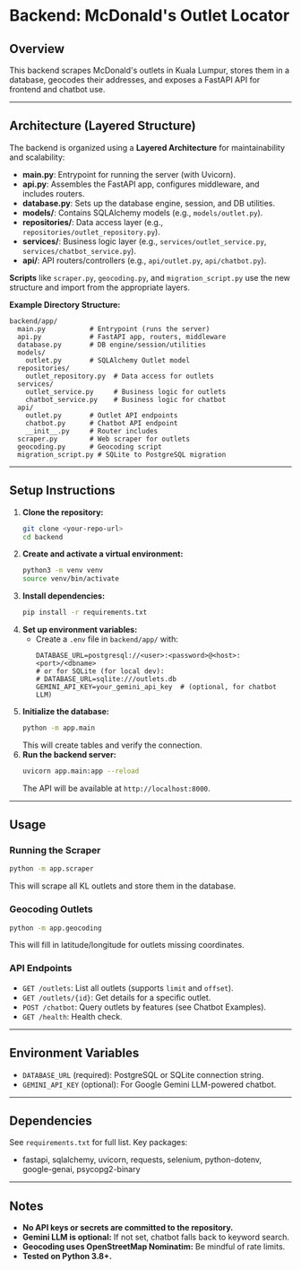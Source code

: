 # Backend: McDonald's Outlet Locator

## Overview

This backend scrapes McDonald's outlets in Kuala Lumpur, stores them in a database, geocodes their addresses, and exposes a FastAPI API for frontend and chatbot use.

---

## Architecture (Layered Structure)

The backend is organized using a **Layered Architecture** for maintainability and scalability:

- **main.py**: Entrypoint for running the server (with Uvicorn).
- **api.py**: Assembles the FastAPI app, configures middleware, and includes routers.
- **database.py**: Sets up the database engine, session, and DB utilities.
- **models/**: Contains SQLAlchemy models (e.g., `models/outlet.py`).
- **repositories/**: Data access layer (e.g., `repositories/outlet_repository.py`).
- **services/**: Business logic layer (e.g., `services/outlet_service.py`, `services/chatbot_service.py`).
- **api/**: API routers/controllers (e.g., `api/outlet.py`, `api/chatbot.py`).

**Scripts** like `scraper.py`, `geocoding.py`, and `migration_script.py` use the new structure and import from the appropriate layers.

**Example Directory Structure:**

```
backend/app/
  main.py           # Entrypoint (runs the server)
  api.py            # FastAPI app, routers, middleware
  database.py       # DB engine/session/utilities
  models/
    outlet.py       # SQLAlchemy Outlet model
  repositories/
    outlet_repository.py  # Data access for outlets
  services/
    outlet_service.py     # Business logic for outlets
    chatbot_service.py    # Business logic for chatbot
  api/
    outlet.py       # Outlet API endpoints
    chatbot.py      # Chatbot API endpoint
    __init__.py     # Router includes
  scraper.py        # Web scraper for outlets
  geocoding.py      # Geocoding script
  migration_script.py # SQLite to PostgreSQL migration
```

---

## Setup Instructions

1. **Clone the repository:**
   ```sh
   git clone <your-repo-url>
   cd backend
   ```
2. **Create and activate a virtual environment:**
   ```sh
   python3 -m venv venv
   source venv/bin/activate
   ```
3. **Install dependencies:**
   ```sh
   pip install -r requirements.txt
   ```
4. **Set up environment variables:**
   - Create a `.env` file in `backend/app/` with:
     ```
     DATABASE_URL=postgresql://<user>:<password>@<host>:<port>/<dbname>
     # or for SQLite (for local dev):
     # DATABASE_URL=sqlite:///outlets.db
     GEMINI_API_KEY=your_gemini_api_key  # (optional, for chatbot LLM)
     ```
5. **Initialize the database:**
   ```sh
   python -m app.main
   ```
   This will create tables and verify the connection.
6. **Run the backend server:**
   ```sh
   uvicorn app.main:app --reload
   ```
   The API will be available at `http://localhost:8000`.

---

## Usage

### Running the Scraper

```sh
python -m app.scraper
```

This will scrape all KL outlets and store them in the database.

### Geocoding Outlets

```sh
python -m app.geocoding
```

This will fill in latitude/longitude for outlets missing coordinates.

### API Endpoints

- `GET /outlets`: List all outlets (supports `limit` and `offset`).
- `GET /outlets/{id}`: Get details for a specific outlet.
- `POST /chatbot`: Query outlets by features (see Chatbot Examples).
- `GET /health`: Health check.

---

## Environment Variables

- `DATABASE_URL` (required): PostgreSQL or SQLite connection string.
- `GEMINI_API_KEY` (optional): For Google Gemini LLM-powered chatbot.

---

## Dependencies

See `requirements.txt` for full list. Key packages:

- fastapi, sqlalchemy, uvicorn, requests, selenium, python-dotenv, google-genai, psycopg2-binary

---

## Notes

- **No API keys or secrets are committed to the repository.**
- **Gemini LLM is optional:** If not set, chatbot falls back to keyword search.
- **Geocoding uses OpenStreetMap Nominatim:** Be mindful of rate limits.
- **Tested on Python 3.8+.**
